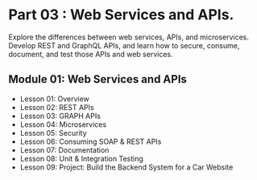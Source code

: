 # Part 03 : Web Services and APIs.

Explore the differences between web services, APIs, and microservices. Develop REST and GraphQL APIs, and learn how to secure, consume, document, and test those APIs and web services.

## Module 01: Web Services and APIs
* Lesson 01: Overview
* Lesson 02: REST APIs
* Lesson 03: GRAPH APIs
* Lesson 04: Microservices
* Lesson 05: Security
* Lesson 06: Consuming SOAP & REST APIs
* Lesson 07: Documentation
* Lesson 08: Unit & Integration Testing
* Lesson 09: Project: Build the Backend System for a Car Website

